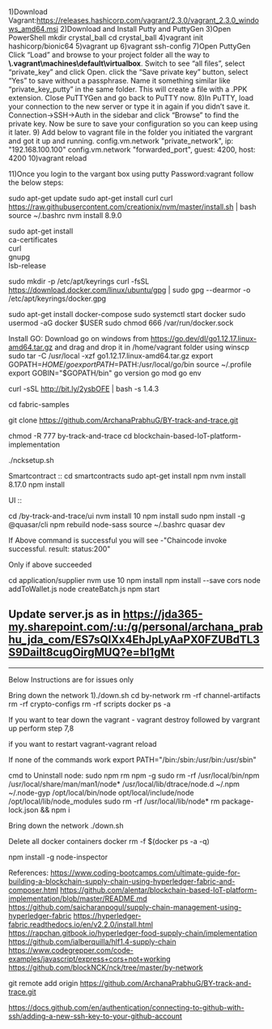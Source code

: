 1)Download Vagrant:https://releases.hashicorp.com/vagrant/2.3.0/vagrant_2.3.0_windows_amd64.msi
2)Download and Install Putty and PuttyGen
3)Open PowerShell mkdir crystal_ball cd crystal_ball
4)vagrant init hashicorp/bionic64
5)vagrant up
6)vagrant ssh-config
7)Open PuttyGen
Click “Load” and browse to your project folder all the way to **\\.vagrant\machines\default\virtualbox**. Switch to see “all files”, select “private_key” and click Open.
click the “Save private key” button, select “Yes” to save without a passphrase.
Name it something similar like “private_key_putty” in the same folder.
This will create a file with a .PPK extension. Close PuTTYGen and go back to PuTTY now.
8)In PuTTY, load your connection to the new server or type it in again if you didn’t save it.
Connection->SSH->Auth in the sidebar and click “Browse” to find the private key.
Now be sure to save your configuration so you can keep using it later.
9) Add below  to vagrant file in the folder you initiated the vargrant and got it up and running.
   config.vm.network "private_network", ip: "192.168.100.100"
   config.vm.network "forwarded_port", guest: 4200, host: 4200
   10)vagrant reload

11)Once you login to the vargant box using putty Password:vagrant follow the below steps:

sudo apt-get update
sudo apt-get install curl
curl https://raw.githubusercontent.com/creationix/nvm/master/install.sh | bash
source ~/.bashrc
nvm install 8.9.0

sudo apt-get install \
ca-certificates \
curl \
gnupg \
lsb-release

sudo mkdir -p /etc/apt/keyrings
curl -fsSL https://download.docker.com/linux/ubuntu/gpg | sudo gpg --dearmor -o /etc/apt/keyrings/docker.gpg

sudo apt-get install docker-compose
sudo systemctl start docker
sudo usermod -aG docker $USER
sudo chmod 666 /var/run/docker.sock


Install GO:
Download go on windows from https://go.dev/dl/go1.12.17.linux-amd64.tar.gz and drag and drop it in /home/vagrant folder using winscp
sudo tar -C /usr/local -xzf go1.12.17.linux-amd64.tar.gz
export GOPATH=$HOME/go
export PATH=$PATH:/usr/local/go/bin
source ~/.profile
export GOBIN="$GOPATH/bin"
go version
go mod
go env


curl -sSL http://bit.ly/2ysbOFE | bash -s 1.4.3

cd fabric-samples

git clone https://github.com/ArchanaPrabhuG/BY-track-and-trace.git


chmod -R 777 by-track-and-trace
cd blockchain-based-IoT-platform-implementation

./ncksetup.sh



Smartcontract ::
cd smartcontracts
sudo apt-get install npm
nvm install 8.17.0
npm install

UI ::

cd /by-track-and-trace/ui
nvm install 10
npm install
sudo npm install -g  @quasar/cli
npm rebuild node-sass
source ~/.bashrc
quasar dev





If Above command is successful you will see -"Chaincode invoke successful. result: status:200"

Only if above succeeded

cd application/supplier
nvm use 10
npm install
npm install --save cors
node addToWallet.js
node createBatch.js
npm start

Update server.js as in  https://jda365-my.sharepoint.com/:u:/g/personal/archana_prabhu_jda_com/ES7sQlXx4EhJpLyAaPX0FZUBdTL3S9Dailt8cugOirgMUQ?e=bl1gMt
-------------------------------------------------------------------------------------------------------------------------------------------


-------------------------------------------------------------------------------------------------------------------------------------------


Below Instructions are for issues only


Bring down the network
1)./down.sh
cd by-network
rm -rf channel-artifacts
rm -rf crypto-configs
rm -rf scripts
docker ps -a

If you want to tear down the vagrant - vagrant destroy followed by vargrant up perform step 7,8

if you want to restart vagrant-vagrant reload

If none of the commands work export PATH="/bin:/sbin:/usr/bin:/usr/sbin"


cmd to Uninstall node:
sudo npm rm npm -g
sudo rm -rf /usr/local/bin/npm /usr/local/share/man/man1/node* /usr/local/lib/dtrace/node.d ~/.npm ~/.node-gyp /opt/local/bin/node opt/local/include/node /opt/local/lib/node_modules
sudo rm -rf /usr/local/lib/node*
rm package-lock.json && npm i

Bring down the network
./down.sh

Delete all docker containers
docker rm -f $(docker ps -a -q)


npm install -g node-inspector




References:
https://www.coding-bootcamps.com/ultimate-guide-for-building-a-blockchain-supply-chain-using-hyperledger-fabric-and-composer.html
https://github.com/alentar/blockchain-based-IoT-platform-implementation/blob/master/README.md
https://github.com/saicharanpogul/supply-chain-management-using-hyperledger-fabric
https://hyperledger-fabric.readthedocs.io/en/v2.2.0/install.html
https://rapchan.gitbook.io/hyperledger-food-supply-chain/implementation
https://github.com/ialberquilla/hlf1.4-supply-chain
https://www.codegrepper.com/code-examples/javascript/express+cors+not+working
https://github.com/blockNCK/nck/tree/master/by-network


git remote add origin https://github.com/ArchanaPrabhuG/BY-track-and-trace.git

https://docs.github.com/en/authentication/connecting-to-github-with-ssh/adding-a-new-ssh-key-to-your-github-account